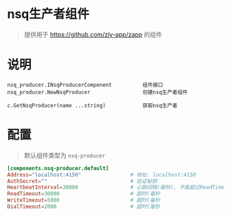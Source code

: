 
# nsq生产者组件

> 提供用于 https://github.com/zly-app/zapp 的组件

# 说明

```text
nsq_producer.INsqProducerComponent          组件接口
nsq_producer.NewNsqProducer                 创建nsq生产者组件

c.GetNsqProducer(name ...string)            获取nsq生产者
```

# 配置

> 默认组件类型为 `nsq-producer`

```toml
[components.nsq-producer.default]
Address="localhost:4150"                # 地址: localhost:4150
AuthSecret=""                           # 验证秘钥
HeartbeatInterval=30000                 # 心跳间隔(毫秒), 不能超过ReadTimeout
ReadTimeout=30000                       # 超时(毫秒
WriteTimeout=5000                       # 超时(毫秒
DialTimeout=2000                        # 超时(毫秒
```
